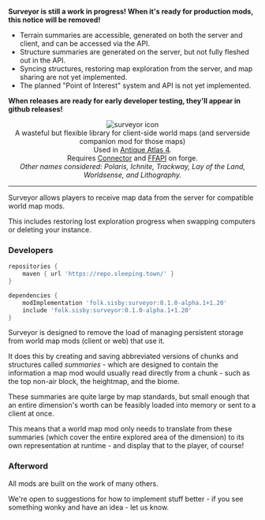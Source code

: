 **Surveyor is still a work in progress! When it's ready for production mods, this notice will be removed!**
 - Terrain summaries are accessible, generated on both the server and client, and can be accessed via the API.
 - Structure summaries are generated on the server, but not fully fleshed out in the API.
 - Syncing structures, restoring map exploration from the server, and map sharing are not yet implemented.
 - The planned "Point of Interest" system and API is not yet implemented.

**When releases are ready for early developer testing, they'll appear in github releases!**

<!--suppress HtmlDeprecatedTag, XmlDeprecatedElement -->
<center>
<img alt="surveyor icon" src="https://raw.githubusercontent.com/sisby-folk/surveyor/1.20/src/main/resources/assets/surveyor/icon.png"><br/>
A wasteful but flexible library for client-side world maps (and serverside companion mod for those maps) <br/>
Used in <a href="https://modrinth.com/mod/antique-atlas-4">Antique Atlas 4</a>.<br/>
Requires <a href="https://modrinth.com/mod/connector">Connector</a> and <a href="https://modrinth.com/mod/forgified-fabric-api">FFAPI</a> on forge.<br/>
<i>Other names considered: Polaris, Ichnite, Trackway, Lay of the Land, Worldsense, and Lithography.</i>
</center>

---

Surveyor allows players to receive map data from the server for compatible world map mods.

This includes restoring lost exploration progress when swapping computers or deleting your instance.

### Developers

```groovy
repositories {
    maven { url 'https://repo.sleeping.town/' }
}

dependencies {
    modImplementation 'folk.sisby:surveyor:0.1.0-alpha.1+1.20'
    include 'folk.sisby:surveyor:0.1.0-alpha.1+1.20'
}
```

Surveyor is designed to remove the load of managing persistent storage from world map mods (client or web) that use it.

It does this by creating and saving abbreviated versions of chunks and structures called *summaries* - which are designed to contain the information a map mod would usually read directly from a chunk - such as the top non-air block, the heightmap, and the biome.

These summaries are quite large by map standards, but small enough that an entire dimension's worth can be feasibly loaded into memory or sent to a client at once.

This means that a world map mod only needs to translate from these summaries (which cover the entire explored area of the dimension) to its own representation at runtime - and display that to the player, of course!

### Afterword

All mods are built on the work of many others.

We're open to suggestions for how to implement stuff better - if you see something wonky and have an idea - let us know.
